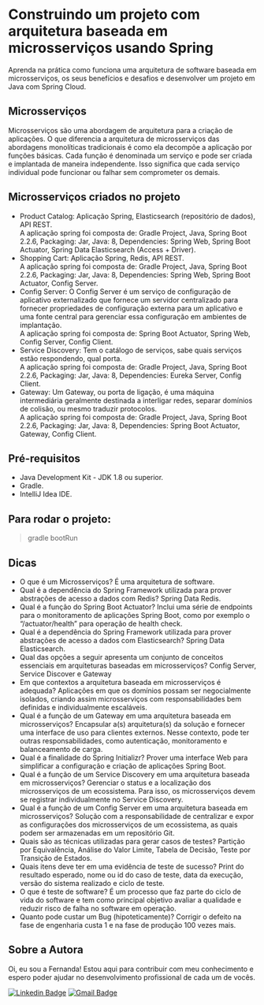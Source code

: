 # Construindo um projeto com arquitetura baseada em microsserviços usando Spring
Aprenda na prática como funciona uma arquitetura de software baseada em microsserviços, os seus benefícios e desafios e desenvolver um projeto em Java com Spring Cloud. 

## Microsserviços 
Microsserviços são uma abordagem de arquitetura para a criação de aplicações. O que diferencia a arquitetura de microsserviços das abordagens monolíticas tradicionais é como ela decompõe a aplicação por funções básicas. Cada função é denominada um serviço e pode ser criada e implantada de maneira independente. Isso significa que cada serviço individual pode funcionar ou falhar sem comprometer os demais.

## Microsserviços criados no projeto
- Product Catalog: Aplicação Spring, Elasticsearch (repositório de dados), API REST. <br> A aplicação spring foi composta de: Gradle Project, Java, Spring Boot 2.2.6, Packaging: Jar, Java: 8, Dependencies: Spring Web, Spring Boot Actuator, Spring Data Elasticsearch (Access + Driver).
- Shopping Cart: Aplicação Spring, Redis, API REST. <br> A aplicação spring foi composta de: Gradle Project, Java, Spring Boot 2.2.6, Packaging: Jar, Java: 8, Dependencies: Spring Web, Spring Boot Actuator, Config Server.
- Config Server: O Config Server é um serviço de configuração de aplicativo externalizado que fornece um servidor centralizado para fornecer propriedades de configuração externa para um aplicativo e uma fonte central para gerenciar essa configuração em ambientes de implantação. <br> A aplicação spring foi composta de: Spring Boot Actuator, Spring Web, Config Server, Config Client.
- Service Discovery: Tem o catálogo de serviços, sabe quais serviços estão respondendo, qual porta. <br> A aplicação spring foi composta de: Gradle Project, Java, Spring Boot 2.2.6, Packaging: Jar, Java: 8, Dependencies: Eureka Server, Config Client.
- Gateway: Um Gateway, ou porta de ligação, é uma máquina intermediária geralmente destinada a interligar redes, separar domínios de colisão, ou mesmo traduzir protocolos. <br> A aplicação spring foi composta de: Gradle Project, Java, Spring Boot 2.2.6, Packaging: Jar, Java: 8, Dependencies: Spring Boot Actuator, Gateway, Config Client. 

## Pré-requisitos
- Java Development Kit - JDK 1.8 ou superior.
- Gradle.
- IntelliJ Idea IDE.

## Para rodar o projeto:
>gradle bootRun

## Dicas
- O que é um Microsserviços? É uma arquitetura de software.
- Qual é a dependência do Spring Framework utilizada para prover abstrações de acesso a dados com Redis? Spring Data Redis.
- Qual é a função do Spring Boot Actuator? Inclui uma série de endpoints para o monitoramento de aplicações Spring Boot, como por exemplo o “/actuator/health” para operação de health check.
- Qual é a dependência do Spring Framework utilizada para prover abstrações de acesso a dados com Elasticsearch? Spring Data Elasticsearch.
- Qual das opções a seguir apresenta um conjunto de conceitos essenciais em arquiteturas baseadas em microsserviços? Config Server, Service Discover e Gateway
- Em que contextos a arquitetura baseada em microsserviços é adequada? Aplicações em que os domínios possam ser negocialmente isolados, criando assim microsserviços com responsabilidades bem definidas e individualmente escaláveis.
- Qual é a função de um Gateway em uma arquitetura baseada em microsserviços? Encapsular a(s) arquitetura(s) da solução e fornecer uma interface de uso para clientes externos. Nesse contexto, pode ter outras responsabilidades, como autenticação, monitoramento e balanceamento de carga.
- Qual é a finalidade do Spring Initializr? Prover uma interface Web para simplificar a configuração e criação de aplicações Spring Boot.
- Qual é a função de um Service Discovery em uma arquitetura baseada em microsserviços? Gerenciar o status e a localização dos microsserviços de um ecossistema. Para isso, os microsserviços devem se registrar individualmente no Service Discovery.
- Qual é a função de um Config Server em uma arquitetura baseada em microsserviços? Solução com a responsabilidade de centralizar e expor as configurações dos microsserviços de um ecossistema, as quais podem ser armazenadas em um repositório Git.
- Quais são as técnicas utilizadas para gerar casos de testes? Partição por Equivalência, Análise do Valor Limite, Tabela de Decisão, Teste por Transição de Estados.
- Quais itens deve ter em uma evidência de teste de sucesso? Print do resultado esperado, nome ou id do caso de teste, data da execução, versão do sistema realizado e ciclo de teste.
- O que é teste de software? É um processo que faz parte do ciclo de vida do software e tem como principal objetivo avaliar a qualidade e reduzir risco de falha no software em operação.
- Quanto pode custar um Bug (hipoteticamente)? Corrigir o defeito na fase de engenharia custa 1 e na fase de produção 100 vezes mais.

## Sobre a Autora
Oi, eu sou a Fernanda! Estou aqui para contribuir com meu conhecimento e espero poder ajudar no desenvolvimento profissional de cada um de vocês.

[![Linkedin Badge](https://img.shields.io/badge/-Fernanda_Maki_Hirose-blue?style=flat-square&logo=Linkedin&logoColor=white&link=https://www.linkedin.com/in/fernanda-maki-hirose-801117208/)](https://www.linkedin.com/in/fernanda-maki-hirose-801117208/)  [![Gmail Badge](https://img.shields.io/badge/-femahi2020@gmail.com-c14438?style=flat-square&logo=Gmail&logoColor=white&link=mailto:femahi2020@gmail.com)](mailto:femahi2020@gmail.com)

